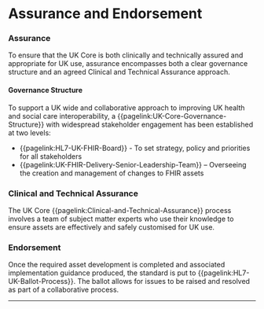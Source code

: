 # Assurance and Endorsement

### Assurance
To ensure that the UK Core is both clinically and technically assured and appropriate for UK use, assurance encompasses both a clear governance structure and an agreed Clinical and Technical Assurance approach.

#### Governance Structure
To support a UK wide and collaborative approach to improving UK health and social care interoperability, a {{pagelink:UK-Core-Governance-Structure}} with widespread stakeholder engagement has been established at two levels:  

- {{pagelink:HL7-UK-FHIR-Board}} - To set strategy, policy and priorities for all stakeholders
- {{pagelink:UK-FHIR-Delivery-Senior-Leadership-Team}} – Overseeing the creation and management of changes to FHIR assets

### Clinical and Technical Assurance
The UK Core {{pagelink:Clinical-and-Technical-Assurance}} process involves a team of subject matter experts who use their knowledge to ensure assets are effectively and safely customised for UK use.

### Endorsement
Once the required asset development is completed and associated implementation guidance produced, the standard is put to {{pagelink:HL7-UK-Ballot-Process}}. The ballot allows for issues to be raised and resolved as part of a collaborative process.

---


